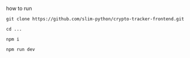 
how to run

`git clone https://github.com/slim-python/crypto-tracker-frontend.git`

`cd ... `

`npm i`

`npm run dev`
